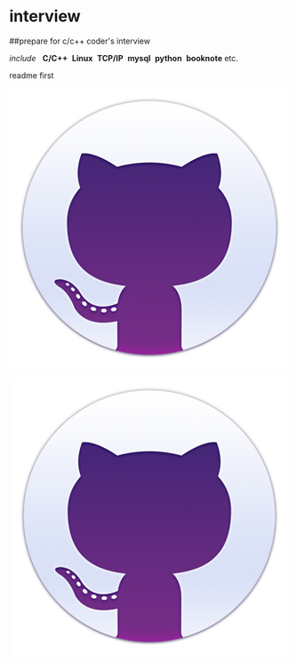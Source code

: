 # interview

##prepare for c/c++ coder's interview

_include_   __C/C++__  **Linux**  __TCP/IP__  __mysql__  __python__  __booknote__ etc.

>
 readme first

![hello](/pics/welcome.jpg)

<div align="center">
<img src="/pics/welcome.jpg" width = "500" height = "500" alt="welcome" align=center />
</div>

